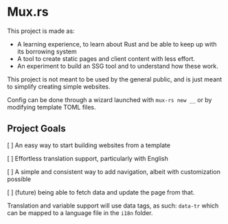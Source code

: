 # Mux.rs
This project is made as:
- A learning experience, to learn about Rust and be able to keep up with its borrowing system
- A tool to create static pages and client content with less effort.
- An experiment to build an SSG tool and to understand how these work.

This project is not meant to be used by the general public, and is just meant to simplify creating simple websites.

Config can be done through a wizard launched with ``mux-rs new __`` or by modifying template TOML files.
## Project Goals
[ ] An easy way to start building websites from a template

[ ] Effortless translation support, particularly with English

[ ] A simple and consistent way to add navigation, albeit with customization possible

[ ] (future) being able to fetch data and update the page from that.

Translation and variable support will use data tags, as such: ``data-tr`` which can be mapped to a language file in the ``i18n`` folder.
